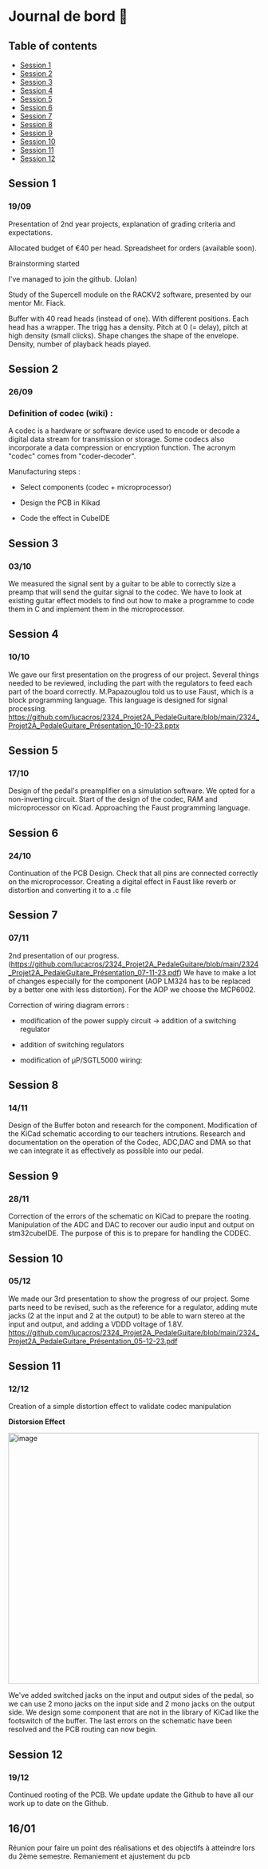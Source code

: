 # Journal de bord 📰


## Table of contents

- [Session 1](#session-1)
- [Session 2](#session-2)
- [Session 3](#session-3)
- [Session 4](#session-4)
- [Session 5](#session-5)
- [Session 6](#session-6)
- [Session 7](#session-7)
- [Session 8](#session-8)
- [Session 9](#session-9)
- [Session 10](#session-10)
- [Session 11](#session-11)
- [Session 12](#session-12)




## Session 1
### 19/09

Presentation of 2nd year projects, explanation of grading criteria and expectations.

Allocated budget of €40 per head. Spreadsheet for orders (available soon).

Brainstorming started

I've managed to join the github. (Jolan)

Study of the Supercell module on the RACKV2 software, presented by our mentor Mr. Fiack.

Buffer with 40 read heads (instead of one). With different positions. Each head has a wrapper. The trigg has a density. Pitch at 0 (= delay), pitch at high density (small clicks). Shape changes the shape of the envelope. Density, number of playback heads played.

## Session 2
### 26/09

### Definition of codec (wiki) : 

A codec is a hardware or software device used to encode or decode a digital data stream for transmission or storage. Some codecs also incorporate a data compression or encryption function.
The acronym "codec" comes from "coder-decoder".


Manufacturing steps : 

- Select components (codec + microprocessor)

- Design the PCB in Kikad

- Code the effect in CubeIDE

## Session 3
### 03/10 

We measured the signal sent by a guitar to be able to correctly size a preamp that will send the guitar signal to the codec.
We have to look at existing guitar effect models to find out how to make a programme to code them in C and implement them in the microprocessor.


## Session 4
### 10/10

We gave our first presentation on the progress of our project. 
Several things needed to be reviewed, including the part with the regulators to feed each part of the board correctly. 
M.Papazouglou told us to use Faust, which is a block programming language. This language is designed for signal processing.
https://github.com/lucacros/2324_Projet2A_PedaleGuitare/blob/main/2324_Projet2A_PedaleGuitare_Présentation_10-10-23.pptx


## Session 5
### 17/10

Design of the pedal's preamplifier on a simulation software. We opted for a non-inverting circuit. 
Start of the design of the codec, RAM and microprocessor on Kicad.
Approaching the Faust programming language.


## Session 6
### 24/10

Continuation of the PCB Design. Check that all pins are connected correctly on the microprocessor.
Creating a digital effect in Faust like reverb or distortion and converting it to a .c file

## Session 7
### 07/11

2nd presentation of our progress. (https://github.com/lucacros/2324_Projet2A_PedaleGuitare/blob/main/2324_Projet2A_PedaleGuitare_Présentation_07-11-23.pdf)
We have to make a lot of changes especially for the component (AOP LM324 has to be replaced by a better one with less distortion).
For the AOP we choose the MCP6002.

Correction of wiring diagram errors : 
- modification of the power supply circuit
-> addition of a switching regulator

- addition of switching regulators
- modification of µP/SGTL5000 wiring:

## Session 8
### 14/11
Design of the Buffer boton and research for the component. 
Modification of the KiCad schematic according to our teachers intrutions.
Research and documentation on the operation of the Codec, ADC,DAC and DMA so that we can integrate it as effectively as possible into our pedal.


## Session 9
### 28/11

Correction of the errors of the schematic on KiCad to prepare the rooting.
Manipulation of the ADC and DAC to recover our audio input and output on stm32cubeIDE. The purpose of this is to prepare for handling the CODEC.

## Session 10
### 05/12

We made our 3rd presentation to show the progress of our project. 
Some parts need to be revised, such as the reference for a regulator, adding mute jacks (2 at the input and 2 at the output) to be able to warn stereo at the input and output, and adding a VDDD voltage of 1.8V. 
https://github.com/lucacros/2324_Projet2A_PedaleGuitare/blob/main/2324_Projet2A_PedaleGuitare_Présentation_05-12-23.pdf

## Session 11
### 12/12

Creation of a simple distortion effect to validate codec manipulation

**Distorsion Effect**

<img width="502" alt="image" src="https://github.com/lucacros/2324_Projet2A_PedaleGuitare/assets/136320490/56dc9778-c453-41e7-9181-0c728028af85">

We've added switched jacks on the input and output sides of the pedal, so we can use 2 mono jacks on the input side and 2 mono jacks on the output side. 
We design some component that are not in the library of KiCad like the footswitch of the buffer.
The last errors on the schematic have been resolved and the PCB routing can now begin.


## Session 12
### 19/12

Continued rooting of the PCB.
We update update the Github to have all our work up to date on the Github.

## 16/01

Réunion pour faire un point des réalisations et des objectifs à atteindre lors du 2ème semestre.
Remaniement et ajustement du pcb 
